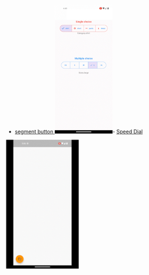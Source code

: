 



- [ segment button ](https://github.com/AhmedTahaMohamedeen/Flutter_packages/tree/main/segment_button) 
 <img src="segment_button/assets/segmentButton.gif" height="350em" />- [ Speed Dial ](https://github.com/AhmedTahaMohamedeen/Flutter_packages/tree/main/speed_dial) 
 <img src="speed_dial/assets/speedDial.gif" height="350em" />
 


 
